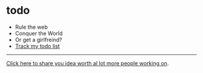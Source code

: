 # todo

- Rule the web
- Conquer the World
- Or get a girlfreind?
- [Track my todo list](/issues)

---

[Click here to share you idea worth al lot more people working on](https://github.com/LightBulb/LightBulb).
